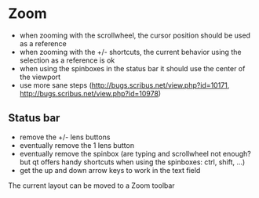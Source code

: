 # Zoom

- when zooming with the scrollwheel, the cursor position should be used as a reference
- when zooming with the +/- shortcuts, the current behavior using the selection as a reference is ok
- when using the spinboxes in the status bar it should use the center of the viewport
- use more sane steps (<http://bugs.scribus.net/view.php?id=10171>, http://bugs.scribus.net/view.php?id=10978)

## Status bar

- remove the +/- lens buttons
- eventually remove the 1 lens button
- eventually remove the spinbox (are typing and scrollwheel not enough? but qt offers handy shortcuts when using the spinboxes: ctrl, shift, ...)
- get the up and down arrow keys to work in the text field

The current layout can be moved to a Zoom toolbar
